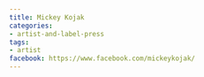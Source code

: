 ```yaml
---
title: Mickey Kojak
categories:
- artist-and-label-press
tags:
- artist
facebook: https://www.facebook.com/mickeykojak/
---
```


